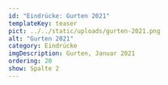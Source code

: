```yaml
---
id: "Eindrücke: Gurten 2021"
templateKey: teaser
pict: ../../static/uploads/gurten-2021.png
alt: "Gurten 2021"
category: Eindrücke
imgDescription: Gurten, Januar 2021
ordering: 20
show: Spalte 2
---
```


